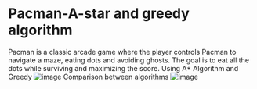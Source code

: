 # Pacman-A-star and greedy algorithm
Pacman is a classic arcade game where
the player controls Pacman to navigate a
maze, eating dots and avoiding ghosts.
The goal is to eat all the dots while
surviving and maximizing the score.
Using A* Algorithm and Greedy 
![image](https://github.com/user-attachments/assets/1a373941-ad38-47bb-bec9-80a48da5c490)
Comparison between algorithms
![image](https://github.com/user-attachments/assets/ea1a519f-1dc3-46db-b080-cb579cd7d364)



